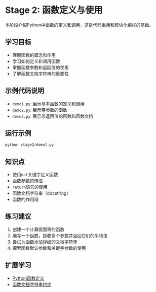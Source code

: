 # Stage 2: 函数定义与使用

本阶段介绍Python中函数的定义和调用，这是代码重用和模块化编程的基础。

## 学习目标

- 理解函数的概念和作用
- 学习如何定义和调用函数
- 掌握函数参数和返回值的使用
- 了解函数文档字符串的重要性

## 示例代码说明

- `demo1.py`: 展示基本函数的定义和调用
- `demo2.py`: 展示带参数的函数
- `demo3.py`: 展示带返回值的函数和函数文档

## 运行示例

```bash
python stage2/demo1.py
```

## 知识点

- 使用`def`关键字定义函数
- 函数参数的传递
- `return`语句的使用
- 函数文档字符串（docstring）
- 函数的作用域

## 练习建议

1. 创建一个计算圆面积的函数
2. 编写一个函数，接收多个参数并返回它们的平均值
3. 尝试为函数添加详细的文档字符串
4. 探索函数默认参数和关键字参数的使用

## 扩展学习

- [Python函数定义](https://docs.python.org/3/tutorial/controlflow.html#defining-functions)
- [函数文档字符串约定](https://peps.python.org/pep-0257/)
